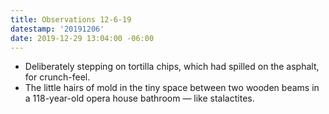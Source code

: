 ```yaml
---
title: Observations 12-6-19
datestamp: '20191206'
date: 2019-12-29 13:04:00 -06:00
---
```


- Deliberately stepping on tortilla chips, which had spilled on the asphalt, for crunch-feel.
- The little hairs of mold in the tiny space between two wooden beams in a 118-year-old opera house bathroom — like stalactites.
